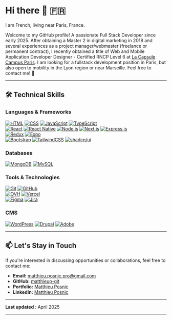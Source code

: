 # Hi there 👋 🇫🇷

I am French, living near Paris, France.

Welcome to my GitHub profile! A passionate Full Stack Developer since early 2025.  After obtaining a Master 2 in digital marketing in 2018 and several experiences as a project manager/webmaster (freelance or permanent contract), I recently obtained a title of Web and Mobile Application Developer Designer - Certified RNCP Level 6 at [La Capsule Campus Paris](https://www.lacapsule.academy/formation-developpeur-web/full-time-paris). I am looking for a fullstack development position in Paris, but also open to mobility in the Lyon region or near Marseille. Feel free to contact me! 🚀

---

## 🛠️ Technical Skills
### Languages & Frameworks
[![HTML](https://img.shields.io/badge/HTML5-E34F26?logo=html5&logoColor=white)](#) [![CSS](https://img.shields.io/badge/CSS3-1572B6?logo=css3&logoColor=white)](#) [![JavaScript](https://img.shields.io/badge/JavaScript-F7DF1E?logo=javascript&logoColor=black)](#) [![TypeScript](https://img.shields.io/badge/TypeScript-3178C6?logo=typescript&logoColor=fff)](#)   
[![React](https://img.shields.io/badge/React-61DAFB?logo=react&logoColor=black)](#) [![React Native](https://img.shields.io/badge/React_Native-%2320232a.svg?logo=react&logoColor=%2361DAFB)](#) [![Node.js](https://img.shields.io/badge/Node.js-339933?logo=node.js&logoColor=white)](#) [![Next.js](https://img.shields.io/badge/Next.js-black?logo=next.js&logoColor=white)](#) [![Express.js](https://img.shields.io/badge/Express.js-%23404d59.svg?logo=express&logoColor=%2361DAFB)](#)   
[![Redux](https://img.shields.io/badge/Redux-764ABC?logo=redux&logoColor=fff)](#) [![Expo](https://img.shields.io/badge/Expo-000020?logo=expo&logoColor=fff)](#)   
[![Bootstrap](https://img.shields.io/badge/Bootstrap-7952B3?logo=bootstrap&logoColor=white)](#) 	[![TailwindCSS](https://img.shields.io/badge/Tailwind%20CSS-%2338B2AC.svg?logo=tailwind-css&logoColor=white)](#) [![shadcn/ui](https://img.shields.io/badge/shadcn%2Fui-000?logo=shadcnui&logoColor=fff)](#)

### Databases
[![MongoDB](https://img.shields.io/badge/MongoDB-4DB33D?logo=mongodb&logoColor=white)](#) [![MySQL](https://img.shields.io/badge/MySQL-4479A1?logo=mysql&logoColor=fff)](#)

### Tools & Technologies
[![Git](https://img.shields.io/badge/Git-F05032?logo=git&logoColor=white)](#) [![GitHub](https://img.shields.io/badge/GitHub-181717?logo=github&logoColor=white)](#)   
[![OVH](https://img.shields.io/badge/OVH-123F6D?logo=ovh&logoColor=white)](#) [![Vercel](https://img.shields.io/badge/Vercel-%23000000.svg?logo=vercel&logoColor=white)](#)   
[![Figma](https://img.shields.io/badge/Figma-F24E1E?logo=figma&logoColor=white)](#) [![Jira](https://img.shields.io/badge/Jira-0052CC?logo=jira&logoColor=fff)](#)

### CMS
[![WordPress](https://img.shields.io/badge/WordPress-%2321759B.svg?logo=wordpress&logoColor=white)](#) [![Drupal](https://img.shields.io/badge/drupal-%230678BE.svg?logo=drupal&logoColor=white)](#) [![Adobe](https://img.shields.io/badge/adobe-%23FF0000.svg?logo=adobe&logoColor=white)](#)

---

## 📫 Let's Stay in Touch

If you're interested in discussing opportunities or collaborations, feel free to contact me:

- **Email:** [matthieu.posnic.pro@gmail.com](mailto:matthieu.posnic.pro@gmail.com)
- **GitHub:** [matthieup-git](https://github.com/matthieup-git)
- **Portfolio:** [Matthieu Posnic](https://matthieu-posnic.fr/)
- **LinkedIn:** [Matthieu Posnic](https://www.linkedin.com/in/matthieu-posnic-011588b0/)

---

**Last updated** : April 2025

---

<!--
**matthieup-git/matthieup-git** is a ✨ _special_ ✨ repository because its `README.md` (this file) appears on your GitHub profile.

Here are some ideas to get you started:

- 🔭 I’m currently working on ...
- 🌱 I’m currently learning ...
- 👯 I’m looking to collaborate on ...
- 🤔 I’m looking for help with ...
- 💬 Ask me about ...
- 📫 How to reach me: ...
- 😄 Pronouns: ...
- ⚡ Fun fact: ...
-->
